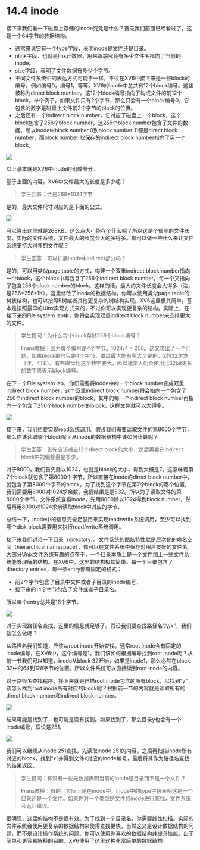 # 14.4 inode

接下来我们看一下磁盘上存储的inode究竟是什么？首先我们前面已经看过了，这是一个64字节的数据结构。

* 通常来说它有一个type字段，表明inode是文件还是目录。
* nlink字段，也就是link计数器，用来跟踪究竟有多少文件名指向了当前的inode。
* size字段，表明了文件数据有多少个字节。
* 不同文件系统中的表达方式可能不一样，不过在XV6中接下来是一些block的编号，例如编号0，编号1，等等。XV6的inode中总共有12个block编号。这些被称为direct block number。这12个block编号指向了构成文件的前12个block。举个例子，如果文件只有2个字节，那么只会有一个block编号0，它包含的数字是磁盘上文件前2个字节的block的位置。
* 之后还有一个indirect block number，它对应了磁盘上一个block，这个block包含了256个block number，这256个block number包含了文件的数据。所以inode中block number 0到block number 11都是direct block number，而block number 12保存的indirect block number指向了另一个block。

![](<../gitbook/assets/image (558).png>)

以上基本就是XV6中inode的组成部分。

基于上面的内容，XV6中文件最大的长度是多少呢？

> 学生回答：会是268\*1024字节

是的，最大文件尺寸对应的是下面的公式。

![](<../gitbook/assets/image (597).png>)

可以算出这里就是268KB，这么点大小能存个什么呢？所以这是个很小的文件长度，实际的文件系统，文件最大的长度会大的多得多。那可以做一些什么来让文件系统支持大得多的文件呢？

> 学生回答：可以扩展inode中indirect部分吗？

是的，可以用类似page table的方式，构建一个双重indirect block number指向一个block，这个block中再包含了256个indirect block number，每一个又指向了包含256个block number的block。这样的话，最大的文件长度会大得多（注，是256\*256\*1K）。这里修改了inode的数据结构，你可以使用类似page table的树状结构，也可以按照B树或者其他更复杂的树结构实现。XV6这里极其简单，基本是按照最早的Uinx实现方式来的，不过你可以实现更复杂的结构。实际上，在接下来的File system lab中，你将会实现双重indirect block number来支持更大的文件。

> 学生提问：为什么每个block存储256个block编号？
>
> Frans教授：因为每个编号是4个字节。1024/4 = 256。这又带出了一个问题，如果block编号只是4个字节，磁盘最大能有多大？是的，2的32次方（注，4TB）。有些磁盘比这个数字要大，所以通常人们会使用比32bit更长的数字来表示block编号。

在下一个File system lab，你们需要将inode中的一个block number变成双重indirect block number，这个双重indirect block number将会指向一个包含了256个indirect block number的block，其中的每一个indirect block number再指向一个包含了256个block number的block，这样文件就可以大得多。

![](<../gitbook/assets/image (634).png>)

接下来，我们想要实现read系统调用。假设我们需要读取文件的第8000个字节，那么你该读取哪个block呢？从inode的数据结构中该如何计算呢？

> 学生回答：首先应该减去12个direct block的大小，然后再看在indirect block中的偏移量是多少。

对于8000，我们首先除以1024，也就是block的大小，得到大概是7。这意味着第7个block就包含了第8000个字节。所以直接在inode的direct block number中，就包含了第8000个字节的block。为了找到这个字节在第7个block的哪个位置，我们需要用8000对1024求余数，我猜结果是是832。所以为了读取文件的第8000个字节，文件系统查看inode，先用8000除以1024得到block number，然后再用8000对1024求余读取block中对应的字节。

总结一下，inode中的信息完全足够用来实现read/write系统调用，至少可以找到哪个disk block需要用来执行read/write系统调用。

接下来我们讨论一下目录（directory）。文件系统的酷炫特性就是层次化的命名空间（hierarchical namespace），你可以在文件系统中保存对用户友好的文件名。大部分Unix文件系统有趣的点在于，一个目录本质上是一个文件加上一些文件系统能够理解的结构。在XV6中，这里的结构极其简单。每一个目录包含了directory entries，每一条entry都有固定的格式：

* 前2个字节包含了目录中文件或者子目录的inode编号，
* 接下来的14个字节包含了文件或者子目录名。

所以每个entry总共是16个字节。

![](<../gitbook/assets/image (555).png>)

对于实现路径名查找，这里的信息就足够了。假设我们要查找路径名“/y/x”，我们该怎么做呢？

从路径名我们知道，应该从root inode开始查找。通常root inode会有固定的inode编号，在XV6中，这个编号是1。我们该如何根据编号找到root inode呢？从前一节我们可以知道，inode从block 32开始，如果是inode1，那么必然在block 32中的64到128字节的位置。所以文件系统可以直接读到root inode的内容。

对于路径名查找程序，接下来就是扫描root inode包含的所有block，以找到“y”。该怎么找到root inode所有对应的block呢？根据前一节的内容就是读取所有的direct block number和indirect block number。

![](<../gitbook/assets/image (594).png>)

结果可能是找到了，也可能是没有找到。如果找到了，那么目录y也会有一个inode编号，假设是251，

![](<../gitbook/assets/image (507).png>)

我们可以继续从inode 251查找，先读取inode 251的内容，之后再扫描inode所有对应的block，找到“x”并得到文件x对应的inode编号，最后将其作为路径名查找的结果返回。

> 学生提问：有没有一些元数据表明当前的inode是目录而不是一个文件？
>
> Frans教授：有的，实际上是在inode中。inode中的type字段表明这是一个目录还是一个文件。如果你对一个类型是文件的inode进行查找，文件系统会返回错误。

很明现，这里的结构不是很有效。为了找到一个目录名，你需要线性扫描。实际的文件系统会使用更复杂的数据结构来使得查找更快，当然这又是设计数据结构的问题，而不是设计操作系统的问题。你可以使用你喜欢的数据结构并提升性能。出于简单和更容易解释的目的，XV6使用了这里这种非常简单的数据结构。
